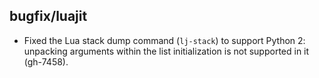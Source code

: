 ## bugfix/luajit

* Fixed the Lua stack dump command (`lj-stack`) to support Python 2: unpacking
  arguments within the list initialization is not supported in it (gh-7458).
